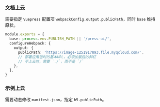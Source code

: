 ### 文档上云

需要指定 `Vuepress` 配置项 `webpackConfig.output.publicPath`，同时 `base` 维持原状。

```ts
module.exports = {
  base: process.env.PUBLISH_PATH || '/press-ui/',
  configureWebpack: {
    output: {
      publicPath: 'https://image-1251917893.file.myqcloud.com/', 
      // 部署应用包时的基本URL，必须加最后的斜杠
      // 不上云时，需要 `./`，而不是 `/`
    },
  },
}
```

### 示例上云

需要动态修改 `manifest.json`，指定 `h5.publicPath`。
